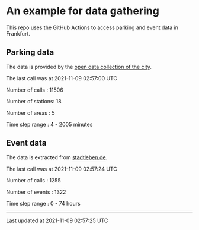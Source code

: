 # An example for data gathering

This repo uses the GitHub Actions to access parking and event data in Frankfurt.

## Parking data
The data is provided by the [open data collection of the city](https://www.offenedaten.frankfurt.de/).

The last call was at 2021-11-09 02:57:00 UTC

Number of calls   : 11506

Number of stations:    18

Number of areas   :     5

Time step range   :     4 -  2005 minutes


## Event data
The data is extracted from [stadtleben.de](https://stadtleben.de/frankfurt/).

The last call was at 2021-11-09 02:57:24 UTC

Number of calls   : 1255

Number of events  : 1322

Time step range   :    0 -   74 hours


----

Last updated at 2021-11-09 02:57:25 UTC
